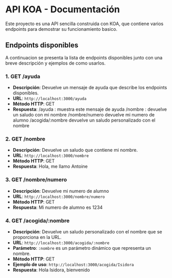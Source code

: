 # API KOA - Documentación

Este proyecto es una API sencilla construida con KOA, que contiene varios endpoints para demostrar su funcionamiento basico.

## Endpoints disponibles

A continuacion se presenta la lista de endpoints disponibles junto con una breve descripción y ejemplos de como usarlos.

### 1. **GET /ayuda**
- **Descripción**: Devuelve un mensaje de ayuda que describe los endpoints disponibles.
- **URL**: `http://localhost:3000/ayuda`
- **Método HTTP**: GET
- **Respuesta**: 
/ayuda : muestra este mensaje de ayuda 
/nombre : devuelve un saludo con mi nombre 
/nombre/numero devuelve mi numero de alumno 
/acogida/:nombre devuelve un saludo personalizado con el nombre

### 2. **GET /nombre**
- **Descripción**: Devuelve un saludo que contiene mi nombre.
- **URL**: `http://localhost:3000/nombre`
- **Método HTTP**: GET
- **Respuesta**: Hola, me llamo Antoine

### 3. **GET /nombre/numero**
- **Descripción**: Devuelve mi numero de alumno
- **URL**: `http://localhost:3000/nombre/numero`
- **Método HTTP**: GET
- **Respuesta**: Mi numero de alumno es 1234

### 4. **GET /acogida/:nombre**
- **Descripción**: Devuelve un saludo personalizado con el nombre que se proporciona en la URL.
- **URL**: `http://localhost:3000/acogida/:nombre`
- **Parámetro**: `:nombre` es un parámetro dinámico que representa un nombre.
- **Método HTTP**: GET
- **Ejemplo de uso**: `http://localhost:3000/acogida/Isidora`
- **Respuesta**: Hola Isidora, bienvenido
